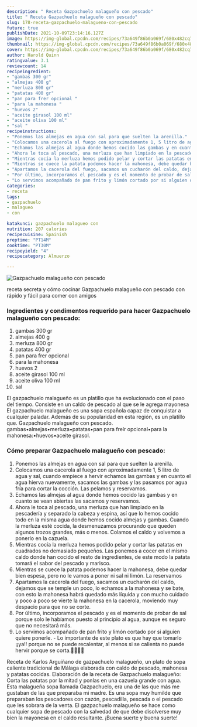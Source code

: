 ```yaml
---
description: " Receta Gazpachuelo malagueño con pescado"
title: " Receta Gazpachuelo malagueño con pescado"
slug: 178-receta-gazpachuelo-malagueno-con-pescado
future: true
publishDate: 2021-10-09T23:14:16.127Z
image: https://img-global.cpcdn.com/recipes/73a649f86b0a069f/680x482cq70/gazpachuelo-malagueno-con-pescado-foto-principal.jpg
thumbnail: https://img-global.cpcdn.com/recipes/73a649f86b0a069f/680x482cq70/gazpachuelo-malagueno-con-pescado-foto-principal.jpg
cover: https://img-global.cpcdn.com/recipes/73a649f86b0a069f/680x482cq70/gazpachuelo-malagueno-con-pescado-foto-principal.jpg
author: Harold Quinn
ratingvalue: 3.1
reviewcount: 14
recipeingredient:
- "gambas 300 gr"
- "almejas 400 g"
- "merluza 800 gr"
- "patatas 400 gr"
- "pan para frer opcional "
- "para la mahonesa "
- "huevos 2"
- "aceite girasol 100 ml"
- "aceite oliva 100 ml"
- "sal "
recipeinstructions:
- "Ponemos las almejas en agua con sal para que suelten la arenilla."
- "Colocamos una cacerola al fuego con aproximadamente 1, 5 litro de agua y sal, cuando empiece a hervir echamos las gambas y en cuanto el agua hierva nuevamente, sacamos las gambas y las pasamos por agua fría para cortar la cocción. Las pelamos y reservamos."
- "Echamos las almejas al agua donde hemos cocido las gambas y en cuanto se vean abiertas las sacamos y reservamos."
- "Ahora le toca al pescado, una merluza que han limpiado en la pescadería y separado la cabeza y espina, así que lo hemos cocido todo en la misma agua donde hemos cocido almejas y gambas. Cuando la merluza esté cocida, la desmenuzamos procurando que queden algunos trozos grandes, más o menos. Colamos el caldo y volvemos a ponerlo en la cazuela."
- "Mientras cocía la merluza hemos podido pelar y cortar las patatas en cuadrados no demasiado pequeños. Las ponemos a cocer en el mismo caldo donde han cocido el resto de ingredientes, de este modo la patata tomará el sabor del pescado y marisco."
- "Mientras se cuece la patata podemos hacer la mahonesa, debe quedar bien espesa, pero no le vamos a poner ni sal ni limón. La reservamos"
- "Apartamos la cacerola del fuego, sacamos un cucharón del caldo, dejamos que se temple un poco, lo echamos a la mahonesa y se bate, con esto la mahonesa habrá quedado más líquida y con mucho cuidado y poco a poco se vierte la mahonesa en la cacerola, moviendo muy despacio para que no se corte."
- "Por último, incorporamos el pescado y es el momento de probar de sal porque solo le habíamos puesto al principio al agua, aunque es seguro que no necesitará más."
- "Lo servimos acompañado de pan frito y limón cortado por si alguien quiere ponerle. Lo importante de este plato es que hay que tomarlo ¡¡ya!! porque no se puede recalentar, al menos si se calienta no puede hervir porque se corta.🥣🥣😋😋"
categories:
- receta
tags:
- gazpachuelo
- malagueo
- con

katakunci: gazpachuelo malagueo con 
nutrition: 207 calories
recipecuisine: Spainish
preptime: "PT14M"
cooktime: "PT30M"
recipeyield: "4"
recipecategory: Almuerzo

---
```



![Gazpachuelo malagueño con pescado](https://img-global.cpcdn.com/recipes/73a649f86b0a069f/680x482cq70/gazpachuelo-malagueno-con-pescado-foto-principal.jpg)

receta secreta y cómo cocinar Gazpachuelo malagueño con pescado con rápido y fácil para comer con amigos

<!--inarticleads1-->

### Ingredientes y condimentos requerido para hacer Gazpachuelo malagueño con pescado:

1. gambas 300 gr
1. almejas 400 g
1. merluza 800 gr
1. patatas 400 gr
1. pan para frer opcional 
1. para la mahonesa 
1. huevos 2
1. aceite girasol 100 ml
1. aceite oliva 100 ml
1. sal 

El gazpachuelo malagueño es un platillo que ha evolucionado con el paso del tiempo. Consiste en un caldo de pescado al que se le agrega mayonesa El gazpachuelo malagueño es una sopa española capaz de conquistar a cualquier paladar. Además de su popularidad en esta región, es un platillo que. Gazpachuelo malagueño con pescado. gambas•almejas•merluza•patatas•pan para freír opcional•para la mahonesa:•huevos•aceite girasol. 

<!--inarticleads2-->

### Cómo preparar Gazpachuelo malagueño con pescado:

1. Ponemos las almejas en agua con sal para que suelten la arenilla.
1. Colocamos una cacerola al fuego con aproximadamente 1, 5 litro de agua y sal, cuando empiece a hervir echamos las gambas y en cuanto el agua hierva nuevamente, sacamos las gambas y las pasamos por agua fría para cortar la cocción. Las pelamos y reservamos.
1. Echamos las almejas al agua donde hemos cocido las gambas y en cuanto se vean abiertas las sacamos y reservamos.
1. Ahora le toca al pescado, una merluza que han limpiado en la pescadería y separado la cabeza y espina, así que lo hemos cocido todo en la misma agua donde hemos cocido almejas y gambas. Cuando la merluza esté cocida, la desmenuzamos procurando que queden algunos trozos grandes, más o menos. Colamos el caldo y volvemos a ponerlo en la cazuela.
1. Mientras cocía la merluza hemos podido pelar y cortar las patatas en cuadrados no demasiado pequeños. Las ponemos a cocer en el mismo caldo donde han cocido el resto de ingredientes, de este modo la patata tomará el sabor del pescado y marisco.
1. Mientras se cuece la patata podemos hacer la mahonesa, debe quedar bien espesa, pero no le vamos a poner ni sal ni limón. La reservamos
1. Apartamos la cacerola del fuego, sacamos un cucharón del caldo, dejamos que se temple un poco, lo echamos a la mahonesa y se bate, con esto la mahonesa habrá quedado más líquida y con mucho cuidado y poco a poco se vierte la mahonesa en la cacerola, moviendo muy despacio para que no se corte.
1. Por último, incorporamos el pescado y es el momento de probar de sal porque solo le habíamos puesto al principio al agua, aunque es seguro que no necesitará más.
1. Lo servimos acompañado de pan frito y limón cortado por si alguien quiere ponerle. - Lo importante de este plato es que hay que tomarlo ¡¡ya!! porque no se puede recalentar, al menos si se calienta no puede hervir porque se corta.🥣🥣😋😋


Receta de Karlos Arguiñano de gazpachuelo malagueño, un plato de sopa caliente tradicional de Málaga elaborada con caldo de pescado, mahonesa y patatas cocidas. Elaboración de la receta de Gazpachuelo malagueño: Corta las patatas por la mitad y ponlas en una cazuela grande con agua. Esta malagueña sopa llamada Gazpachuelo, era una de las que más me gustaban de las que preparaba mi madre. Es una sopa muy humilde que preparaban los pescadores con cazón, pescadilla, pescada o el pescado que les sobrara de la venta. El gazpachuelo malagueño se hace como cualquier sopa de pescado con la salvedad de que debe disolverse muy bien la mayonesa en el caldo resultante. 
¡Buena suerte y buena suerte!

